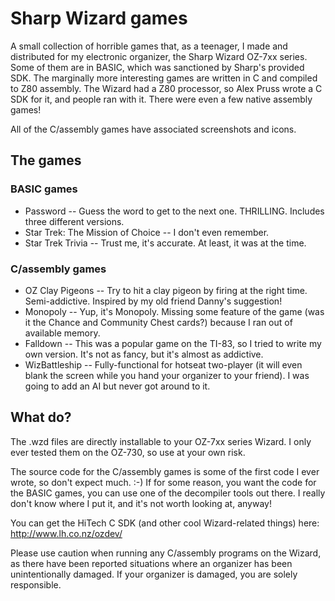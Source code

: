 Sharp Wizard games
==================

A small collection of horrible games that, as a teenager, I made and distributed for my electronic organizer, the Sharp Wizard OZ-7xx series. Some of them are in BASIC, which was sanctioned by Sharp's provided SDK. The marginally more interesting games are written in C and compiled to Z80 assembly. The Wizard had a Z80 processor, so Alex Pruss wrote a C SDK for it, and people ran with it. There were even a few native assembly games!

All of the C/assembly games have associated screenshots and icons.

## The games

### BASIC games
 - Password -- Guess the word to get to the next one. THRILLING. Includes three different versions.
 - Star Trek: The Mission of Choice -- I don't even remember.
 - Star Trek Trivia -- Trust me, it's accurate. At least, it was at the time.

### C/assembly games
 - OZ Clay Pigeons -- Try to hit a clay pigeon by firing at the right time. Semi-addictive. Inspired by my old friend Danny's suggestion!
 - Monopoly -- Yup, it's Monopoly. Missing some feature of the game (was it the Chance and Community Chest cards?) because I ran out of available memory.
 - Falldown -- This was a popular game on the TI-83, so I tried to write my own version. It's not as fancy, but it's almost as addictive.
 - WizBattleship -- Fully-functional for hotseat two-player (it will even blank the screen while you hand your organizer to your friend). I was going to add an AI but never got around to it.

## What do?

The .wzd files are directly installable to your OZ-7xx series Wizard. I only ever tested them on the OZ-730, so use at your own risk.

The source code for the C/assembly games is some of the first code I ever wrote, so don't expect much. :-) If for some reason, you want the code for the BASIC games, you can use one of the decompiler tools out there. I really don't know where I put it, and it's not worth looking at, anyway!

You can get the HiTech C SDK (and other cool Wizard-related things) here: http://www.lh.co.nz/ozdev/

Please use caution when running any C/assembly programs on the Wizard, as there
have been reported situations where an organizer has been unintentionally
damaged. If your organizer is damaged, you are solely responsible.
